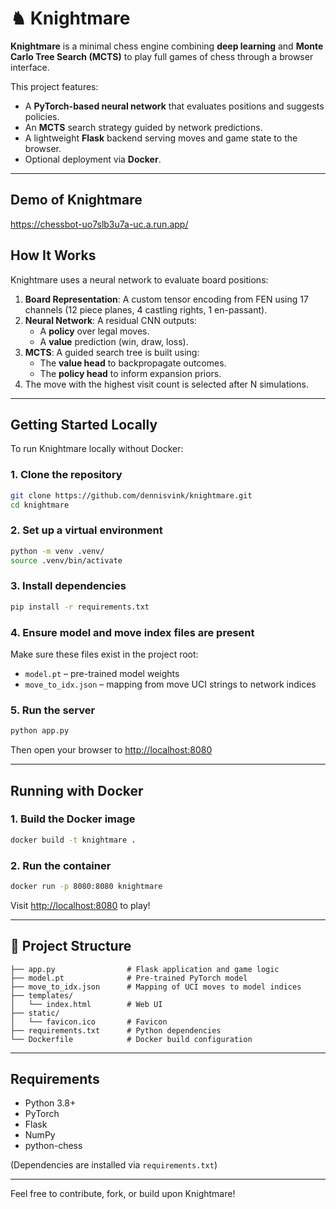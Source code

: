 # ♞ Knightmare

**Knightmare** is a minimal chess engine combining **deep learning** and **Monte Carlo Tree Search (MCTS)** to play full games of chess through a browser interface.

This project features:
- A **PyTorch-based neural network** that evaluates positions and suggests policies.
- An **MCTS** search strategy guided by network predictions.
- A lightweight **Flask** backend serving moves and game state to the browser.
- Optional deployment via **Docker**.

---

## Demo of Knightmare

https://chessbot-uo7slb3u7a-uc.a.run.app/

## How It Works

Knightmare uses a neural network to evaluate board positions:

1. **Board Representation**: A custom tensor encoding from FEN using 17 channels (12 piece planes, 4 castling rights, 1 en-passant).
2. **Neural Network**: A residual CNN outputs:
   - A **policy** over legal moves.
   - A **value** prediction (win, draw, loss).
3. **MCTS**: A guided search tree is built using:
   - The **value head** to backpropagate outcomes.
   - The **policy head** to inform expansion priors.
4. The move with the highest visit count is selected after N simulations.

---

## Getting Started Locally

To run Knightmare locally without Docker:

### 1. Clone the repository
```bash
git clone https://github.com/dennisvink/knightmare.git
cd knightmare
```

### 2. Set up a virtual environment
```bash
python -m venv .venv/
source .venv/bin/activate
```

### 3. Install dependencies
```bash
pip install -r requirements.txt
```

### 4. Ensure model and move index files are present
Make sure these files exist in the project root:
- `model.pt` – pre-trained model weights
- `move_to_idx.json` – mapping from move UCI strings to network indices

### 5. Run the server
```bash
python app.py
```

Then open your browser to [http://localhost:8080](http://localhost:8080)

---

## Running with Docker

### 1. Build the Docker image
```bash
docker build -t knightmare .
```

### 2. Run the container
```bash
docker run -p 8080:8080 knightmare
```

Visit [http://localhost:8080](http://localhost:8080) to play!

---

## 📁 Project Structure

```
├── app.py                # Flask application and game logic
├── model.pt              # Pre-trained PyTorch model
├── move_to_idx.json      # Mapping of UCI moves to model indices
├── templates/
│   └── index.html        # Web UI
├── static/
│   └── favicon.ico       # Favicon
├── requirements.txt      # Python dependencies
└── Dockerfile            # Docker build configuration
```

---

## Requirements

- Python 3.8+
- PyTorch
- Flask
- NumPy
- python-chess

(Dependencies are installed via `requirements.txt`)

---

Feel free to contribute, fork, or build upon Knightmare!
